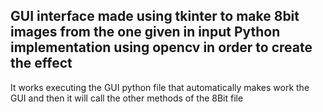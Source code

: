 GUI interface made using tkinter to make 8bit images from the one given in input
Python implementation using opencv in order to create the effect
----------------------------------------------------------------------------------
It works executing the GUI python file that automatically makes work the GUI and then it will call the other methods of the 8Bit file
